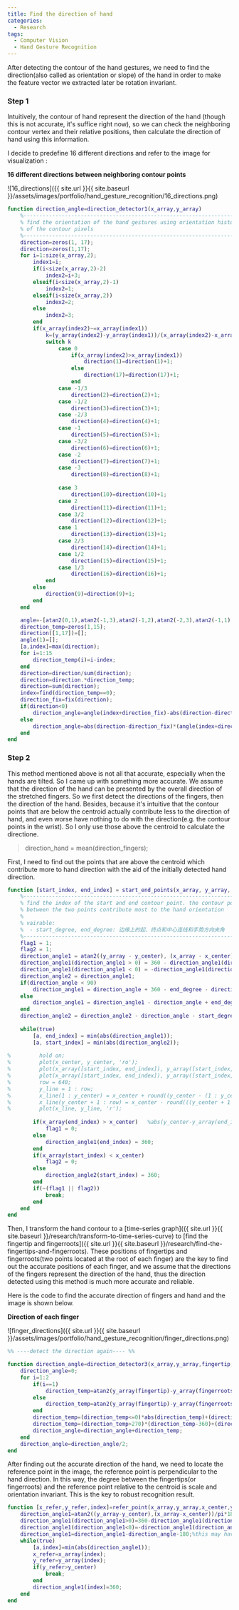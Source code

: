 ```yaml
---
title: Find the direction of hand
categories:
  - Research
tags:
  - Computer Vision
  - Hand Gesture Recognition
---
```


After detecting the contour of the hand gestures, we need to find the direction(also called as orientation or slope) of the hand in order to make the feature vector we extracted later be rotation invariant.

### Step 1

Intuitively, the contour of hand represent the direction of the hand (though this is not accurate, it's suffice right now), so we can check the neighboring contour vertex and their relative positions, then calculate the direction of hand using this information.

I decide to predefine 16 different directions and refer to the image for visualization :

**16 different directions between neighboring contour points**

![16_directions]({{ site.url }}{{ site.baseurl }}/assets/images/portfolio/hand_gesture_recognition/16_directions.png)

```matlab
function direction_angle=direction_detector1(x_array,y_array)
	%----------------------------------------------------------------------
	% find the orientation of the hand gestures using orientation histogram
	% of the contour pixels
	%----------------------------------------------------------------------
	direction=zeros(1, 17);
	direction=zeros(1,17);
	for i=1:size(x_array,2);
	    index1=i;
	    if(i<size(x_array,2)-2)
	        index2=i+3;
	    elseif(i<size(x_array,2)-1)
	        index2=1;
	    elseif(i<size(x_array,2))
	        index2=2;
	    else
	        index2=3;
	    end
	    if(x_array(index2)~=x_array(index1))
	        k=(y_array(index2)-y_array(index1))/(x_array(index2)-x_array(index1));
	        switch k
	            case 0
	                if(x_array(index2)>x_array(index1))
	                    direction(1)=direction(1)+1;
	                else
	                    direction(17)=direction(17)+1;
	                end
	            case -1/3
	                direction(2)=direction(2)+1;
	            case -1/2
	                direction(3)=direction(3)+1;
	            case -2/3
	                direction(4)=direction(4)+1;
	            case -1
	                direction(5)=direction(5)+1;
	            case -3/2
	                direction(6)=direction(6)+1;
	            case -2
	                direction(7)=direction(7)+1;
	            case -3
	                direction(8)=direction(8)+1;
	                
	            case 3
	                direction(10)=direction(10)+1;
	            case 2
	                direction(11)=direction(11)+1;
	            case 3/2
	                direction(12)=direction(12)+1;
	            case 1
	                direction(13)=direction(13)+1;
	            case 2/3
	                direction(14)=direction(14)+1;
	            case 1/2
	                direction(15)=direction(15)+1;
	            case 1/3
	                direction(16)=direction(16)+1;
	        end
	    else
	        direction(9)=direction(9)+1;
	    end
	end

	angle=-[atan2(0,1),atan2(-1,3),atan2(-1,2),atan2(-2,3),atan2(-1,1),atan2(-3,2),atan2(-2,1),atan2(-3,1),atan2(-1,-0),atan2(-3,-1),atan2(-2,-1),atan2(-3,-2),atan2(-1,-1),atan2(-2,-3),atan2(-1,-2),atan2(-1,-3)]/pi*180;
	direction_temp=zeros(1,15);
	direction([1,17])=[];
	angle(1)=[];
	[a,index]=max(direction);
	for i=1:15
	    direction_temp(i)=i-index;
	end
	direction=direction/sum(direction);
	direction=direction.*direction_temp;
	direction=sum(direction);
	index=find(direction_temp==0);
	direction_fix=fix(direction);
	if(direction<0)
	    direction_angle=angle(index+direction_fix)-abs(direction-direction_fix)*(angle(index+direction_fix)-angle(index+direction_fix-1));
	else
	    direction_angle=abs(direction-direction_fix)*(angle(index+direction_fix+1)-angle(index+direction_fix))+angle(index+direction_fix);
	end
end
```

### Step 2

This method mentioned above is not all that accurate, especially when the hands are tilted. So I came up with something more accurate. We assume that the direction of the hand can be presented by the overall direction of the stretched fingers. So we first detect the directions of the fingers, then the direction of the hand. Besides, because it's intuitive that the contour points that are below the centroid actually contribute less to the direction of hand, and even worse have nothing to do with the direction(e.g. the contour points in the wrist). So I only use those above the centroid to calculate the directione.

> direction_hand = mean(direction_fingers);

First, I need to find out the points that are above the centroid which contribute more to hand direction with the aid of the initially detected hand direction.

```matlab
function [start_index, end_index] = start_end_points(x_array, y_array, x_center, y_center, direction_angle, start_degree, end_degree)
    %----------------------------------------------------------------------
    % find the index of the start and end contour point. the contour points
    % between the two points contribute most to the hand orientation
    %
    % vairable:
    %  - start_degree, end_degree: 边缘上的起、终点和中心连线和手势方向夹角
    %----------------------------------------------------------------------
    flag1 = 1;
    flag2 = 1;
    direction_angle1 = atan2((y_array - y_center), (x_array - x_center)) / pi * 180;
    direction_angle1(direction_angle1 > 0) = 360 - direction_angle1(direction_angle1 > 0);    % -180~+180=>0~360
    direction_angle1(direction_angle1 < 0) = -direction_angle1(direction_angle1 < 0);
    direction_angle2 = direction_angle1;
    if(direction_angle < 90)
        direction_angle1 = direction_angle + 360 - end_degree - direction_angle1;   %end point,-90+360
    else
        direction_angle1 = direction_angle1 - direction_angle + end_degree;
    end
    direction_angle2 = direction_angle2 - direction_angle - start_degree;    %start point
    
    while(true)
        [a, end_index] = min(abs(direction_angle1));
        [a, start_index] = min(abs(direction_angle2));
        
%         hold on;
%         plot(x_center, y_center, 'ro');
%         plot(x_array([start_index, end_index]), y_array([start_index, end_index]), 'ro');
%         plot(x_array([start_index, end_index]), y_array([start_index, end_index]));
%         row = 640;
%         y_line = 1 : row;
%         x_line(1 : y_center) = x_center + round((y_center - (1 : y_center)) ./ tand(direction_angle));
%         x_line(y_center + 1 : row) = x_center - round(((y_center + 1 : row) - y_center) ./ tand(direction_angle));
%         plot(x_line, y_line, 'r');
        
        if(x_array(end_index) > x_center)   %abs(y_center-y_array(end_index)<1.5*abs(y_center-y_array(start_index))is for gesture2 image13,14, is contradictory to gesture6 image12
            flag1 = 0;
        else
            direction_angle1(end_index) = 360;
        end
        if(x_array(start_index) < x_center)
            flag2 = 0;
        else
            direction_angle2(start_index) = 360;
        end
        if(~(flag1 || flag2))
            break;
        end
    end
end
```

Then, I transform the hand contour to a [time-series graph]({{ site.url }}{{ site.baseurl }}/research/transform-to-time-series-curve) to [find the fingertip and fingerroots]({{ site.url }}{{ site.baseurl }}/research/find-the-fingertips-and-fingerroots). These positions of fingertips and fingerroots(two points located at the root of each finger) are the key to find out the accurate positions of each finger, and we assume that the directions of the fingers represent the direction of the hand, thus the direction detected using this method is much more accurate and reliable.

Here is the code to find the accurate direction of fingers and hand and the image is shown below.

**Direction of each finger**

![finger_directions]({{ site.url }}{{ site.baseurl }}/assets/images/portfolio/hand_gesture_recognition/finger_directions.png)

```matlab
%% ----detect the direction again---- %%

function direction_angle=direction_detector3(x_array,y_array,fingertip,fingerroots)
	direction_angle=0;
	for i=1:2
		if(i==1)
		    direction_temp=atan2(y_array(fingertip)-y_array(fingerroots(1)),x_array(fingertip)-x_array(fingerroots(1)))/pi*180;
		else
		    direction_temp=atan2(y_array(fingertip)-y_array(fingerroots(2)),x_array(fingertip)-x_array(fingerroots(2)))/pi*180;
		end
		direction_temp=(direction_temp<=0)*abs(direction_temp)+(direction_temp>0)*(360-direction_temp);
		direction_temp=(direction_temp>270)*(direction_temp-360)+(direction_temp<270)*direction_temp;
		direction_angle=direction_angle+direction_temp;
	end
	direction_angle=direction_angle/2;
end
```

After finding out the accurate direction of the hand, we need to locate the reference point in the image, the reference point is perpendicular to the hand direction. In this way, the degree between the fingertips(or fingerroots) and the reference point relative to the centroid is scale and orientation invariant. This is the key to robust recognition result.

```matlab
function [x_refer,y_refer,index]=refer_point(x_array,y_array,x_center,y_center,direction_angle)
	direction_angle1=atan2((y_array-y_center),(x_array-x_center))/pi*180;
	direction_angle1(direction_angle1>0)=360-direction_angle1(direction_angle1>0);    % -180~+180=>0~360
	direction_angle1(direction_angle1<0)=-direction_angle1(direction_angle1<0);
	direction_angle1=direction_angle1-direction_angle-180;%this may have problems
	while(true)
		[a,index]=min(abs(direction_angle1));
		x_refer=x_array(index);
		y_refer=y_array(index);
		if(y_refer>y_center)
		    break;
		end
		direction_angle1(index)=360;
	end
end
```